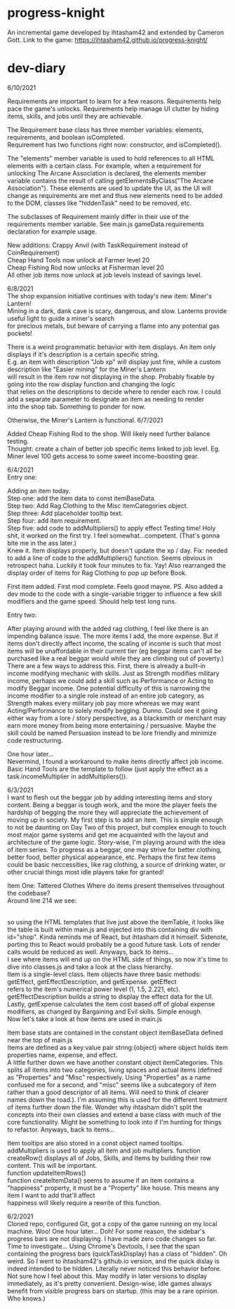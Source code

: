 # progress-knight
An incremental game developed by ihtasham42 and extended by Cameron Gott. Link to the game: https://ihtasham42.github.io/progress-knight/

# dev-diary  
6/10/2021  

Requirements are important to learn for a few reasons. Requirements help pace the game's unlocks. Requirements help manage UI clutter by hiding
items, skills, and jobs until they are achievable. 

The Requirement base class has three member variables: elements, requirements, and boolean isCompleted.  
Requirement has two functions right now: constructor, and isCompleted().

The "elements" member variable is used to hold references to all HTML elements with a certain class. For example, when a requirement for unlocking The Arcane Association is
declared, the elements member variable contains the result of calling getElementsByClass("The Arcane Association"). These elements are used to update the UI, as the UI will change as requirements are met and thus new elements need to be added to the DOM, classes like "hiddenTask" need to be removed, etc.  

The subclasses of Requirement mainly differ in their use of the requirements member variable. See main.js gameData.requirements declaration for example usage.  

New additions:
Crappy Anvil (with TaskRequirement instead of CoinRequirement)  
Cheap Hand Tools now unlock at Farmer level 20  
Cheap Fishing Rod now unlocks at Fisherman level 20  
All other job items now unlock at job levels instead of savings level.  

6/8/2021  
The shop expansion initiative continues with today's new item: Miner's Lantern!  
Mining in a dark, dank cave is scary, dangerous, and slow. Lanterns provide useful light to guide a miner's search  
for precious metals, but beware of carrying a flame into any potential gas pockets!  

There is a weird programmatic behavior with item displays. An item only displays if it's description is a certain specific string.  
E.g. an item with description "Job xp" will display just fine, while a custom description like "Easier mining" for the Miner's Lantern  
will result in the item row not displaying in the shop. Probably fixable by going into the row display function and changing the logic  
that relies on the descriptions to decide where to render each row. I could add a separate parameter to designate an item as needing to render  
into the shop tab. Something to ponder for now.  

Otherwise, the Miner's Lantern is functional. 
6/7/2021

Added Cheap Fishing Rod to the shop. Will likely need further balance testing.   
Thought: create a chain of better job specific items linked to job level. Eg. Miner level 100 gets access to some sweet income-boosting gear.

6/4/2021  
Entry one:  

Adding an item today.  
Step one: add the item data to const itemBaseData.   
Step two: Add Rag Clothing to the Misc itemCategories object.  
Step three: Add placeholder tooltip text.  
Step four: add item requirement.  
Step five: add code to addMultipliers() to apply effect
Testing time! 
Holy shit, it worked on the first try. I feel somewhat...competent. (That's gonna bite me in the ass later.)  
Knew it. Item displays properly, but doesn't update the xp / day.
Fix: needed to add a line of code to the addMultipliers() function. Seems obvious in retrospect haha. Luckily it took four minutes to fix. Yay!
Also rearranged the display order of items for Rag Clothing to pop up before Book.  

First item added. First mod complete. Feels good mayne. 
PS. Also added a dev mode to the code with a single-variable trigger to influence a few skill modifiers and the game speed. 
Should help test long runs. 

Entry two:

After playing around with the added rag clothing, I feel like there is an impending balance issue. The more items I add, the more expense. But if items don't
directly affect income, the scaling of income is such that most items will be unaffordable in their current tier (eg beggar items can't all be purchased like a real beggar would
while they are climbing out of poverty.) There are a few ways to address this. First, there is already a built-in income modifying mechanic with skills. Just as Strength modifies military income, perhaps we could add a skill such as Performance or Acting to modify Beggar income. One potential difficulty of this is narrowing the income modifier to a single role instead of an entire job category, as Strength makes every military job pay more whereas we may want Acting/Performance to solely modify begging. Dunno. Could see it going either way from a lore / story perspective, as a blacksmith or merchant may earn more money from being more entertaining / persuasive. Maybe the skill could be named Persuasion instead to be lore friendly and minimize code restructuring.  

One hour later...  
Nevermind, I found a workaround to make items directly affect job income. Basic Hand Tools are the template to follow (just apply the effect as a task.incomeMultiplier in addMultipliers()).  

6/3/2021  
I want to flesh out the beggar job by adding interesting items and story content. Being a beggar is tough work,
and the more the player feels the hardship of begging the more they will appreciate the achievement of moving up in society.
My first step is to add an item. This is simple enough to not be daunting on Day Two of this project, but complex enough to touch most
major game systems and get me acquainted with the layout and architecture of the game logic. Story-wise, I'm playing around with the idea of 
item series. To progress as a beggar, one may strive for better clothing, better food, better physical appearance, etc. Perhaps the first few items could be
basic neccessities, like rag clothing, a source of drinking water, or other crucial things most idle players take for granted!   

Item One: Tattered Clothes
Where do items present themselves throughout the codebase?  
Around line 214 we see:
    <div class="tab" id="shop">
        <table id="itemTable" class="w3-table w3-bordered">
        </table>
    </div>
so using the HTML templates that live just above the itemTable, it looks like the table is built within main.js and injected 
into this containing div with id="shop". Kinda reminds me of React, but ihtasham did it himself. Sidenote, porting this to React would probably
be a good future task. Lots of render calls would be reduced as well. Anyways, back to items...  
I see where items will end up on the HTML side of things, so now it's time to dive into classes.js and take a look at the class hierarchy.  
Item is a single-level class. Item objects have three basic methods: getEffect, getEffectDescription, and getExpense. getEffect  
refers to the item's numerical power level (1, 1.5, 2.221, etc). getEffectDescription builds a string to display the effect data for the UI.  
Lastly, getExpense calculates the item cost based off of global expense modifiers, as changed by Bargaining and Evil skills. Simple enough.  
Now let's take a look at how items are used in main.js  

Item base stats are contained in the constant object itemBaseData defined near the top of main.js  
Items are defined as a key:value pair string:{object} where object holds item properties name, expense, and effect.  
A little further down we have another constant object itemCategories. This splits all items into two categories, living spaces and actual items (defined as "Properties" and "Misc" respectively. Using "Properties" as a name confused me for a second, and "misc" seems like a subcategory of item rather than a good descriptor of all items. Will need to think of clearer names down the road.). I'm assuming this is used for the different treatment of items further down the file. Wonder why ihtasham didn't split the concepts into their own classes and extend a base class with much of the core functionality. Might be something to look into if I'm hunting for things to refactor. Anyways, back to items...  

Item tooltips are also stored in a const object named tooltips.  
addMultipliers is used to apply all item and job multipliers.
function createRow() displays all of Jobs, Skills, and Items by building their row content. This will be important.  
function updateItemRows()  
function createItemData() seems to assume if an item contains a "happiness" property, it must be a "Property" like house. This means any item I want to add that'll affect  
happiness will likely require a rewrite of this function.   



6/2/2021  
Cloned repo, configured Git, got a copy of the game running on my local machine. Woo!
One hour later...
Doh! For some reason, the sidebar's progress bars are not displaying.
I have made zero code changes so far. Time to investigate...
Using Chrome's Devtools, I see that the span containing the progress bars (quickTaskDisplay) has a class of "hidden".
Oh weird. So I went to ihtasham42's github.io version, and the quick dislay is indeed intended to be hidden. Literally never noticed this behavior before.
Not sure how I feel about this. May modify in later versions to display immediately, as it's pretty convenient. Design-wise, idle games always benefit from
visible progress bars on startup. (this may be a rare opinion. Who knows.)
